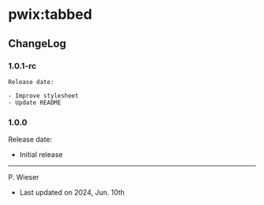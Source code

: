 # pwix:tabbed

## ChangeLog

### 1.0.1-rc

    Release date:

    - Improve stylesheet
    - Update README

### 1.0.0

Release date:

- Initial release

---
P. Wieser
- Last updated on 2024, Jun. 10th
